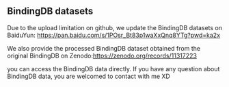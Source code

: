 ## BindingDB datasets
Due to the upload limitation on github,  we update the BindingDB datasets on BaiduYun: https://pan.baidu.com/s/1POsr_Bt83p1waXxQnq8YTg?pwd=ka2x

We also provide the processed BindingDB dataset obtained from the original BindingDB  on Zenodo:https://zenodo.org/records/11317223

you can access the BindingDB data directly. If you have any question about BindingDB data, you are welcomed to contact with me XD
